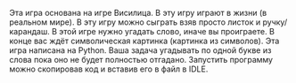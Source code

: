 Эта игра основана на игре Висилица.
В эту игру играют в жизни (в реальном мире). В эту игру можно сыграть взяв просто листок и ручку/карандаш. В этой игре нужно угадать слово, иначе вы проиграете. В конце вас ждёт символическая картинка (картинка из символов).
Эта игра написана на Python.
Ваша задача угадывать по одной букве из слова пока оно не будет полностью отгадано. Запустить программу можно скопировав код и вставив его в файл в IDLE.
